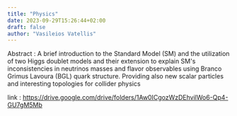 ```yaml
---
title: "Physics"
date: 2023-09-29T15:26:44+02:00
draft: false
author: "Vasileios Vatellis"
---
```

Abstract : A brief introduction to the Standard Model (SM) and the utilization of two Higgs doublet models and their extension to explain SM's inconsistencies in neutrinos masses and flavor observables using Branco Grimus Lavoura (BGL) quark structure. Providing also new scalar particles and interesting topologies for collider physics

link : https://drive.google.com/drive/folders/1Aw0ICgozWzDEhvilWo6-Qp4-GU7gM5Mb